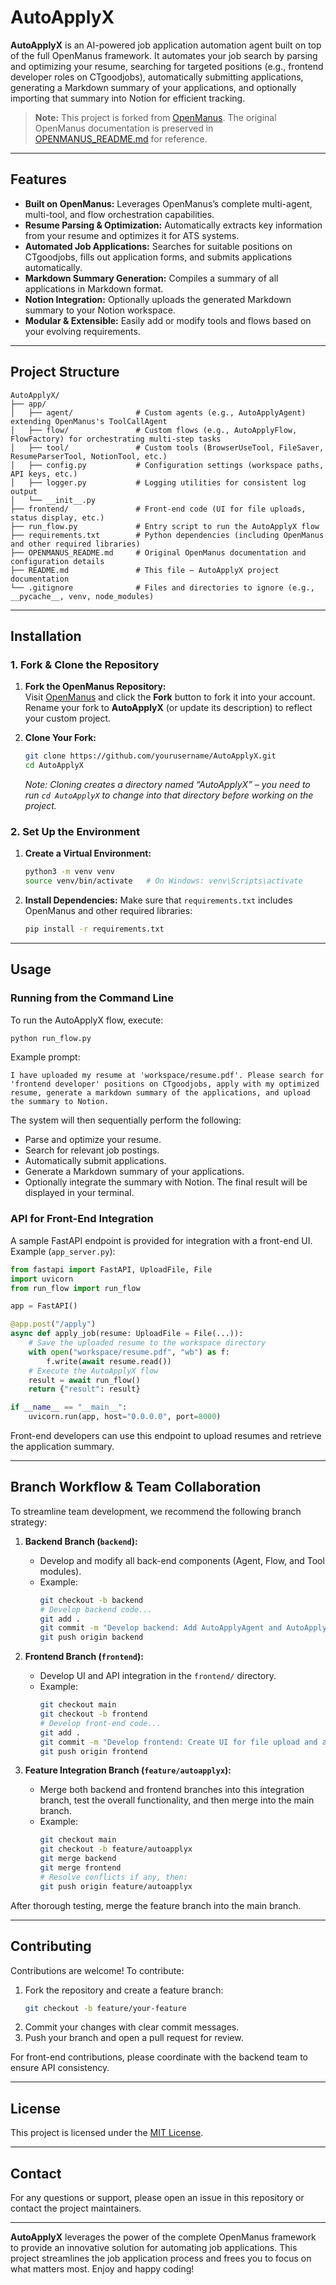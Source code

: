 # AutoApplyX

**AutoApplyX** is an AI-powered job application automation agent built on top of the full OpenManus framework. It automates your job search by parsing and optimizing your resume, searching for targeted positions (e.g., frontend developer roles on CTgoodjobs), automatically submitting applications, generating a Markdown summary of your applications, and optionally importing that summary into Notion for efficient tracking.

> **Note:** This project is forked from [OpenManus](https://github.com/mannaandpoem/OpenManus). The original OpenManus documentation is preserved in [OPENMANUS_README.md](OPENMANUS_README.md) for reference.

---

## Features

- **Built on OpenManus:** Leverages OpenManus’s complete multi-agent, multi-tool, and flow orchestration capabilities.
- **Resume Parsing & Optimization:** Automatically extracts key information from your resume and optimizes it for ATS systems.
- **Automated Job Applications:** Searches for suitable positions on CTgoodjobs, fills out application forms, and submits applications automatically.
- **Markdown Summary Generation:** Compiles a summary of all applications in Markdown format.
- **Notion Integration:** Optionally uploads the generated Markdown summary to your Notion workspace.
- **Modular & Extensible:** Easily add or modify tools and flows based on your evolving requirements.

---

## Project Structure

```
AutoApplyX/
├── app/
│   ├── agent/              # Custom agents (e.g., AutoApplyAgent) extending OpenManus's ToolCallAgent
│   ├── flow/               # Custom flows (e.g., AutoApplyFlow, FlowFactory) for orchestrating multi-step tasks
│   ├── tool/               # Custom tools (BrowserUseTool, FileSaver, ResumeParserTool, NotionTool, etc.)
│   ├── config.py           # Configuration settings (workspace paths, API keys, etc.)
│   ├── logger.py           # Logging utilities for consistent log output
│   └── __init__.py
├── frontend/               # Front-end code (UI for file uploads, status display, etc.)
├── run_flow.py             # Entry script to run the AutoApplyX flow
├── requirements.txt        # Python dependencies (including OpenManus and other required libraries)
├── OPENMANUS_README.md     # Original OpenManus documentation and configuration details
├── README.md               # This file – AutoApplyX project documentation
└── .gitignore              # Files and directories to ignore (e.g., __pycache__, venv, node_modules)
```

---

## Installation

### 1. Fork & Clone the Repository

1. **Fork the OpenManus Repository:**  
   Visit [OpenManus](https://github.com/mannaandpoem/OpenManus) and click the **Fork** button to fork it into your account. Rename your fork to **AutoApplyX** (or update its description) to reflect your custom project.

2. **Clone Your Fork:**
   ```bash
   git clone https://github.com/yourusername/AutoApplyX.git
   cd AutoApplyX
   ```
   *Note: Cloning creates a directory named “AutoApplyX” – you need to run `cd AutoApplyX` to change into that directory before working on the project.*

### 2. Set Up the Environment

1. **Create a Virtual Environment:**
   ```bash
   python3 -m venv venv
   source venv/bin/activate   # On Windows: venv\Scripts\activate
   ```

2. **Install Dependencies:**
   Make sure that `requirements.txt` includes OpenManus and other required libraries:
   ```bash
   pip install -r requirements.txt
   ```

---

## Usage

### Running from the Command Line

To run the AutoApplyX flow, execute:
```bash
python run_flow.py
```
Example prompt:
```
I have uploaded my resume at 'workspace/resume.pdf'. Please search for 'frontend developer' positions on CTgoodjobs, apply with my optimized resume, generate a markdown summary of the applications, and upload the summary to Notion.
```
The system will then sequentially perform the following:
- Parse and optimize your resume.
- Search for relevant job postings.
- Automatically submit applications.
- Generate a Markdown summary of your applications.
- Optionally integrate the summary with Notion.
The final result will be displayed in your terminal.

### API for Front-End Integration

A sample FastAPI endpoint is provided for integration with a front-end UI. Example (`app_server.py`):

```python
from fastapi import FastAPI, UploadFile, File
import uvicorn
from run_flow import run_flow

app = FastAPI()

@app.post("/apply")
async def apply_job(resume: UploadFile = File(...)):
    # Save the uploaded resume to the workspace directory
    with open("workspace/resume.pdf", "wb") as f:
        f.write(await resume.read())
    # Execute the AutoApplyX flow
    result = await run_flow()
    return {"result": result}

if __name__ == "__main__":
    uvicorn.run(app, host="0.0.0.0", port=8000)
```

Front-end developers can use this endpoint to upload resumes and retrieve the application summary.

---

## Branch Workflow & Team Collaboration

To streamline team development, we recommend the following branch strategy:

1. **Backend Branch (`backend`):**  
   - Develop and modify all back-end components (Agent, Flow, and Tool modules).
   - Example:
     ```bash
     git checkout -b backend
     # Develop backend code...
     git add .
     git commit -m "Develop backend: Add AutoApplyAgent and AutoApplyFlow"
     git push origin backend
     ```

2. **Frontend Branch (`frontend`):**  
   - Develop UI and API integration in the `frontend/` directory.
   - Example:
     ```bash
     git checkout main
     git checkout -b frontend
     # Develop front-end code...
     git add .
     git commit -m "Develop frontend: Create UI for file upload and application status display"
     git push origin frontend
     ```

3. **Feature Integration Branch (`feature/autoapplyx`):**  
   - Merge both backend and frontend branches into this integration branch, test the overall functionality, and then merge into the main branch.
   - Example:
     ```bash
     git checkout main
     git checkout -b feature/autoapplyx
     git merge backend
     git merge frontend
     # Resolve conflicts if any, then:
     git push origin feature/autoapplyx
     ```

After thorough testing, merge the feature branch into the main branch.

---

## Contributing

Contributions are welcome! To contribute:
1. Fork the repository and create a feature branch:
   ```bash
   git checkout -b feature/your-feature
   ```
2. Commit your changes with clear commit messages.
3. Push your branch and open a pull request for review.

For front-end contributions, please coordinate with the backend team to ensure API consistency.

---

## License

This project is licensed under the [MIT License](LICENSE).

---

## Contact

For any questions or support, please open an issue in this repository or contact the project maintainers.

---

**AutoApplyX** leverages the power of the complete OpenManus framework to provide an innovative solution for automating job applications. This project streamlines the job application process and frees you to focus on what matters most. Enjoy and happy coding!

